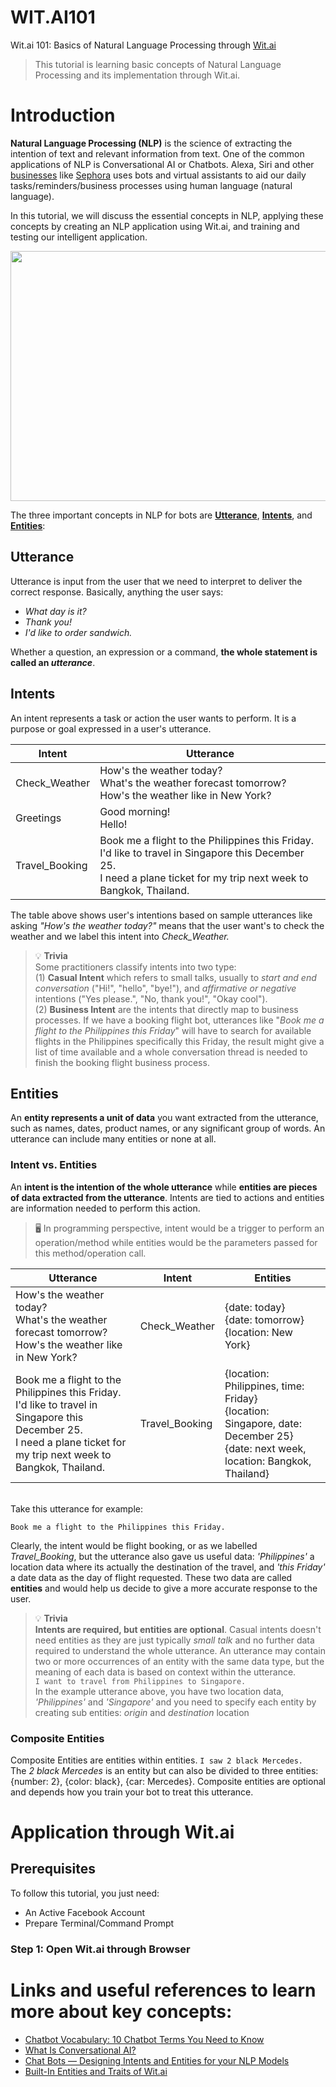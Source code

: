 # WIT.AI101
Wit.ai 101: Basics of Natural Language Processing through [Wit.ai](https://wit.ai)

> This tutorial is learning basic concepts of Natural Language Processing and its implementation through Wit.ai.

# Introduction
**Natural Language Processing (NLP)** is the science of extracting the intention of text and relevant information from text. One of the common applications of NLP is Conversational AI or Chatbots. Alexa, Siri and other [businesses](https://www.businessinsider.com/business-chatbot-examples) like [Sephora](https://web.facebook.com/sephora) uses bots and virtual assistants to aid our daily tasks/reminders/business processes using human language (natural language).

In this tutorial, we will discuss the essential concepts in NLP, applying these concepts by creating an NLP application using Wit.ai, and training and testing our intelligent application.

<p align="center">
<img src="https://aleimar.github.io/witAI101/images/intro_image.png" width="600" height="400"> 
 </p>
 
 The three important concepts in NLP for bots are [**Utterance**](#Utterance), [**Intents**](#Intents), and [**Entities**](#Entities):

## Utterance<a name="Utterance"></a>
Utterance is input from the user that we need to interpret to deliver the correct response.
Basically, anything the user says: 

* *What day is it?* 
* *Thank you!* 
* *I'd like to order sandwich.* 

Whether a question, an expression or a command, **the whole statement is called an *utterance***. 

## Intents<a name="Intents"></a>
An intent represents a task or action the user wants to perform. It is a purpose or goal expressed in a user's utterance. 

Intent | Utterance
------------ | -------------
Check_Weather | How's the weather today? <br> What's the weather forecast tomorrow? <br> How's the weather like in New York?
 Greetings | Good morning! <br> Hello!
 Travel_Booking | Book me a flight to the Philippines this Friday. <br> I'd like to travel in Singapore this December 25. <br> I need a plane ticket for my trip next week to Bangkok, Thailand.
 
The table above shows user's intentions based on sample utterances like asking *"How's the weather today?"* means that the user want's to check the weather and we label this intent into *Check_Weather.*

> 💡 **Trivia** <br> Some practitioners classify intents into two type: <br> (1) **Casual Intent** which refers to small talks, usually to *start and end conversation* ("Hi!", "hello", "bye!"), and *affirmative or negative* intentions ("Yes please.", "No, thank you!", "Okay cool").<br> (2) **Business Intent** are the intents that directly map to business processes. If we have a booking flight bot, utterances like "*Book me a flight to the Philippines this Friday*" will have to search for available flights in the Philippines specifically this Friday, the result might give a list of time available and a whole conversation thread is needed to finish the booking flight business process.

## Entities<a name="Entities"></a>
An **entity represents a unit of data** you want extracted from the utterance, such as names, dates, product names, or any significant group of words. An utterance can include many entities or none at all.

### Intent vs. Entities
An **intent is the intention of the whole utterance** while **entities are pieces of data extracted from the utterance**. Intents are tied to actions and entities are information needed to perform this action. 
> 🖥️ In programming perspective, intent would be a trigger to perform an operation/method while entities would be the parameters passed for this method/operation call.

Utterance | Intent | Entities  
------------ | ------------ | -------------
How's the weather today? <br> What's the weather forecast tomorrow? <br> How's the weather like in New York? | Check_Weather | {date: today} <br> {date: tomorrow} <br> {location: New York} 
Book me a flight to the Philippines this Friday. <br> I'd like to travel in Singapore this December 25. <br> I need a plane ticket for my trip next week to Bangkok, Thailand. | Travel_Booking | {location: Philippines, time: Friday} <br> {location: Singapore, date: December 25} <br> {date: next week, location: Bangkok, Thailand}  
<br>
Take this utterance for example:

```dif
Book me a flight to the Philippines this Friday.
```

Clearly, the intent would be flight booking, or as we labelled *Travel_Booking*, but the utterance also gave us useful data: *'Philippines'* a location data where its actually the destination of the travel, and *'this Friday'* a date data as the day of flight requested. These two data are called **entities** and would help us decide to give a more accurate response to  the user.
<br>
> 💡 **Trivia** <br> **Intents are required, but entities are optional**. Casual intents doesn't need entities as they are just typically *small talk* and no further data required to understand the whole utterance. An utterance may contain two or more occurrences of an entity with the same data type, but the meaning of each data is based on context within the utterance. <br> ```I want to travel from Philippines to Singapore.``` <br> In the example utterance above, you have two location data, *'Philippines'* and *'Singapore'* and you need to specify each entity by creating sub entities: *origin* and *destination* location 

### Composite Entities
Composite Entities are entities within entities.
```I saw 2 black Mercedes. ```
The *2 black Mercedes* is an entity but can also be divided to three entities: {number: 2}, {color: black}, {car: Mercedes}. Composite entities are optional and depends how you train your bot to treat this utterance.

# Application through Wit.ai
## Prerequisites
To follow this tutorial, you just need:
* An Active Facebook Account
* Prepare Terminal/Command Prompt

### Step 1: Open Wit.ai through Browser

# Links and useful references to learn more about key concepts:
* [Chatbot Vocabulary: 10 Chatbot Terms You Need to Know](https://chatbotsmagazine.com/chatbot-vocabulary-10-chatbot-terms-you-need-to-know-3911b1ef31b4)
* [What Is Conversational AI?](https://www.iotforall.com/what-is-conversational-ai)
* [Chat Bots — Designing Intents and Entities for your NLP Models](https://medium.com/@brijrajsingh/chat-bots-designing-intents-and-entities-for-your-nlp-models-35c385b7730d)
* [Built-In Entities and Traits of Wit.ai](https://wit.ai/docs/built-in-entities/20200513/)
